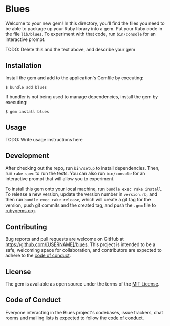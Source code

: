 # Blues

Welcome to your new gem! In this directory, you'll find the files you need to be able to package up your Ruby library into a gem. Put your Ruby code in the file `lib/blues`. To experiment with that code, run `bin/console` for an interactive prompt.

TODO: Delete this and the text above, and describe your gem

## Installation

Install the gem and add to the application's Gemfile by executing:

    $ bundle add blues

If bundler is not being used to manage dependencies, install the gem by executing:

    $ gem install blues

## Usage

TODO: Write usage instructions here

## Development

After checking out the repo, run `bin/setup` to install dependencies. Then, run `rake spec` to run the tests. You can also run `bin/console` for an interactive prompt that will allow you to experiment.

To install this gem onto your local machine, run `bundle exec rake install`. To release a new version, update the version number in `version.rb`, and then run `bundle exec rake release`, which will create a git tag for the version, push git commits and the created tag, and push the `.gem` file to [rubygems.org](https://rubygems.org).

## Contributing

Bug reports and pull requests are welcome on GitHub at https://github.com/[USERNAME]/blues. This project is intended to be a safe, welcoming space for collaboration, and contributors are expected to adhere to the [code of conduct](https://github.com/[USERNAME]/blues/blob/main/CODE_OF_CONDUCT.md).

## License

The gem is available as open source under the terms of the [MIT License](https://opensource.org/licenses/MIT).

## Code of Conduct

Everyone interacting in the Blues project's codebases, issue trackers, chat rooms and mailing lists is expected to follow the [code of conduct](https://github.com/[USERNAME]/blues/blob/main/CODE_OF_CONDUCT.md).
